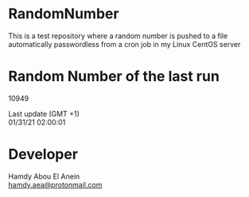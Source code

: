 # RandomNumber    
This is a test repository where a random number is pushed to a file automatically passwordless from a cron job in my Linux CentOS server    
# Random Number of the last run   
10949
      
Last update (GMT +1)    
01/31/21 02:00:01
# Developer    
Hamdy Abou El Anein   
hamdy.aea@protonmail.com

